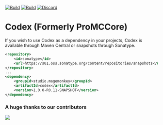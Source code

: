 [![Build](https://github.com/promcteam/codex/actions/workflows/release.yml/badge.svg?branch=main)](https://s01.oss.sonatype.org/content/repositories/releases/studio/magemonkey/codex/1.0.0-R0.11-SNAPSHOT)
[![Build](https://github.com/promcteam/codex/actions/workflows/devbuild.yml/badge.svg?branch=dev)](https://s01.oss.sonatype.org/content/repositories/snapshots/studio/magemonkey/codex/1.0.0-R0.11-SNAPSHOT)
[![Discord](https://dcbadge.vercel.app/api/server/6UzkTe6RvW?style=flat)](https://discord.gg/6UzkTe6RvW)

# Codex (Formerly ProMCCore)

If you wish to use Codex as a dependency in your projects, Codex is available through Maven Central
or snapshots through Sonatype.

```xml
<repository>
    <id>sonatype</id>
    <url>https://s01.oss.sonatype.org/content/repositories/snapshots</url>
</repository>
...
<dependency>
    <groupId>studio.magemonkey</groupId>
    <artifactId>codex</artifactId>
    <version>1.0.0-R0.11-SNAPSHOT</version>
</dependency>
```

### A huge thanks to our contributors

<a href="https://github.com/promcteam/codex/graphs/contributors">
<img src="https://contrib.rocks/image?repo=promcteam/codex" />
</a>